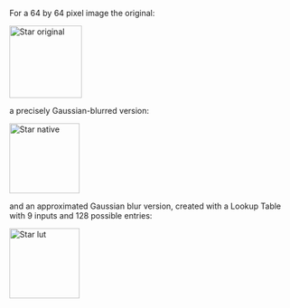 For a 64 by 64 pixel image the original:

<img src="/paco-cpu/images/results/lut/star/star_64x64.png" alt="Star original" width="128">

a precisely Gaussian-blurred version:

<img src="/paco-cpu/images/results/lut/star/star_64x64_native.png" alt="Star native" width="124">

and an approximated Gaussian blur version, created with a Lookup Table with 9 inputs and 128 possible entries:

<img src="/paco-cpu/images/results/lut/star/star_64x64_lut.png" alt="Star lut" width="124">
